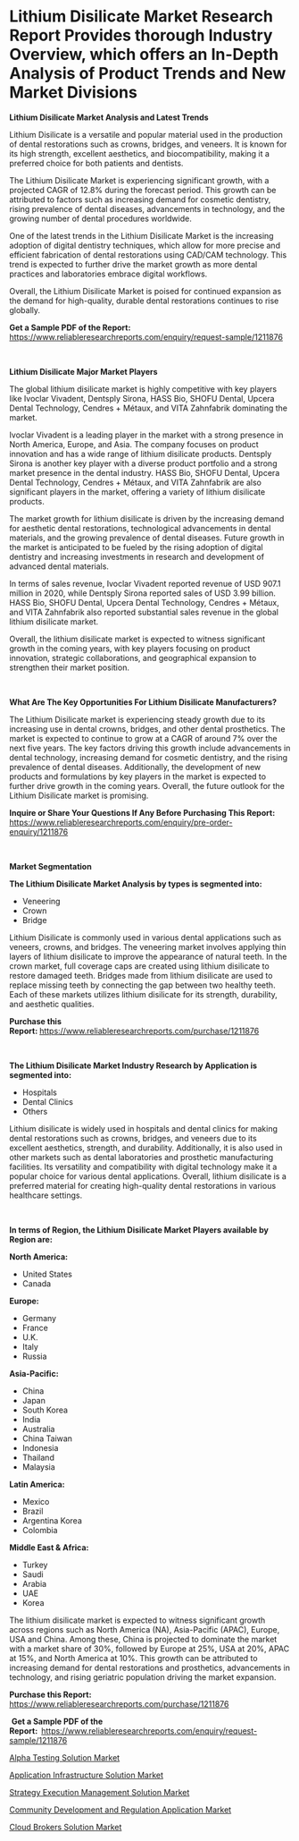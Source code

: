 <p><h1>Lithium Disilicate Market Research Report Provides thorough Industry Overview, which offers an In-Depth Analysis of Product Trends and New Market Divisions</h1></p><p><strong>Lithium Disilicate Market Analysis and Latest Trends</strong></p>
<p><p>Lithium Disilicate is a versatile and popular material used in the production of dental restorations such as crowns, bridges, and veneers. It is known for its high strength, excellent aesthetics, and biocompatibility, making it a preferred choice for both patients and dentists.</p><p>The Lithium Disilicate Market is experiencing significant growth, with a projected CAGR of 12.8% during the forecast period. This growth can be attributed to factors such as increasing demand for cosmetic dentistry, rising prevalence of dental diseases, advancements in technology, and the growing number of dental procedures worldwide.</p><p>One of the latest trends in the Lithium Disilicate Market is the increasing adoption of digital dentistry techniques, which allow for more precise and efficient fabrication of dental restorations using CAD/CAM technology. This trend is expected to further drive the market growth as more dental practices and laboratories embrace digital workflows.</p><p>Overall, the Lithium Disilicate Market is poised for continued expansion as the demand for high-quality, durable dental restorations continues to rise globally.</p></p>
<p><strong>Get a Sample PDF of the Report:&nbsp;</strong> <a href="https://www.reliableresearchreports.com/enquiry/request-sample/1211876">https://www.reliableresearchreports.com/enquiry/request-sample/1211876</a></p>
<p>&nbsp;</p>
<p><strong>Lithium Disilicate Major Market Players</strong></p>
<p><p>The global lithium disilicate market is highly competitive with key players like Ivoclar Vivadent, Dentsply Sirona, HASS Bio, SHOFU Dental, Upcera Dental Technology, Cendres + Métaux, and VITA Zahnfabrik dominating the market.</p><p>Ivoclar Vivadent is a leading player in the market with a strong presence in North America, Europe, and Asia. The company focuses on product innovation and has a wide range of lithium disilicate products. Dentsply Sirona is another key player with a diverse product portfolio and a strong market presence in the dental industry. HASS Bio, SHOFU Dental, Upcera Dental Technology, Cendres + Métaux, and VITA Zahnfabrik are also significant players in the market, offering a variety of lithium disilicate products.</p><p>The market growth for lithium disilicate is driven by the increasing demand for aesthetic dental restorations, technological advancements in dental materials, and the growing prevalence of dental diseases. Future growth in the market is anticipated to be fueled by the rising adoption of digital dentistry and increasing investments in research and development of advanced dental materials.</p><p>In terms of sales revenue, Ivoclar Vivadent reported revenue of USD 907.1 million in 2020, while Dentsply Sirona reported sales of USD 3.99 billion. HASS Bio, SHOFU Dental, Upcera Dental Technology, Cendres + Métaux, and VITA Zahnfabrik also reported substantial sales revenue in the global lithium disilicate market.</p><p>Overall, the lithium disilicate market is expected to witness significant growth in the coming years, with key players focusing on product innovation, strategic collaborations, and geographical expansion to strengthen their market position.</p></p>
<p>&nbsp;</p>
<p><strong>What Are The Key Opportunities For Lithium Disilicate Manufacturers?</strong></p>
<p><p>The Lithium Disilicate market is experiencing steady growth due to its increasing use in dental crowns, bridges, and other dental prosthetics. The market is expected to continue to grow at a CAGR of around 7% over the next five years. The key factors driving this growth include advancements in dental technology, increasing demand for cosmetic dentistry, and the rising prevalence of dental diseases. Additionally, the development of new products and formulations by key players in the market is expected to further drive growth in the coming years. Overall, the future outlook for the Lithium Disilicate market is promising.</p></p>
<p><strong>Inquire or Share Your Questions If Any Before Purchasing This Report:</strong> <a href="https://www.reliableresearchreports.com/enquiry/pre-order-enquiry/1211876">https://www.reliableresearchreports.com/enquiry/pre-order-enquiry/1211876</a></p>
<p>&nbsp;</p>
<p><strong>Market Segmentation</strong></p>
<p><strong>The Lithium Disilicate Market Analysis by types is segmented into:</strong></p>
<p><ul><li>Veneering</li><li>Crown</li><li>Bridge</li></ul></p>
<p><p>Lithium Disilicate is commonly used in various dental applications such as veneers, crowns, and bridges. The veneering market involves applying thin layers of lithium disilicate to improve the appearance of natural teeth. In the crown market, full coverage caps are created using lithium disilicate to restore damaged teeth. Bridges made from lithium disilicate are used to replace missing teeth by connecting the gap between two healthy teeth. Each of these markets utilizes lithium disilicate for its strength, durability, and aesthetic qualities.</p></p>
<p><strong>Purchase this Report:&nbsp;</strong><a href="https://www.reliableresearchreports.com/purchase/1211876">https://www.reliableresearchreports.com/purchase/1211876</a></p>
<p>&nbsp;</p>
<p><strong>The Lithium Disilicate Market Industry Research by Application is segmented into:</strong></p>
<p><ul><li>Hospitals</li><li>Dental Clinics</li><li>Others</li></ul></p>
<p><p>Lithium disilicate is widely used in hospitals and dental clinics for making dental restorations such as crowns, bridges, and veneers due to its excellent aesthetics, strength, and durability. Additionally, it is also used in other markets such as dental laboratories and prosthetic manufacturing facilities. Its versatility and compatibility with digital technology make it a popular choice for various dental applications. Overall, lithium disilicate is a preferred material for creating high-quality dental restorations in various healthcare settings.</p></p>
<p>&nbsp;</p>
<p><strong>In terms of Region, the Lithium Disilicate Market Players available by Region are:</strong></p>
<p>
    <p> <strong> North America: </strong>
        <ul>
            <li>United States</li>
            <li>Canada</li>
        </ul>
        </p> 
    <p> <strong> Europe: </strong>
        <ul>
            <li>Germany</li>
            <li>France</li>
            <li>U.K.</li>
            <li>Italy</li>
            <li>Russia</li>
        </ul>
        </p> 
    <p> <strong> Asia-Pacific: </strong>
        <ul>
            <li>China</li>
            <li>Japan</li>
            <li>South Korea</li>
            <li>India</li>
            <li>Australia</li>
            <li>China Taiwan</li>
            <li>Indonesia</li>
            <li>Thailand</li>
            <li>Malaysia</li>
        </ul>
        </p> 
    <p> <strong> Latin America: </strong>
        <ul>
            <li>Mexico</li>
            <li>Brazil</li>
            <li>Argentina Korea</li>
            <li>Colombia</li>
        </ul>
        </p> 
    <p> <strong> Middle East & Africa: </strong>
        <ul>
            <li>Turkey</li>
            <li>Saudi</li>
            <li>Arabia</li>
            <li>UAE</li>
            <li>Korea</li>
        </ul>
    </p>
    </p>
<p><p>The lithium disilicate market is expected to witness significant growth across regions such as North America (NA), Asia-Pacific (APAC), Europe, USA and China. Among these, China is projected to dominate the market with a market share of 30%, followed by Europe at 25%, USA at 20%, APAC at 15%, and North America at 10%. This growth can be attributed to increasing demand for dental restorations and prosthetics, advancements in technology, and rising geriatric population driving the market expansion.</p></p>
<p><strong>Purchase this Report: </strong><a href="https://www.reliableresearchreports.com/purchase/1211876">https://www.reliableresearchreports.com/purchase/1211876</a></p>
<p>&nbsp;<strong>Get a Sample PDF of the Report:&nbsp;&nbsp;</strong><a href="https://www.reliableresearchreports.com/enquiry/request-sample/1211876">https://www.reliableresearchreports.com/enquiry/request-sample/1211876</a></p>
<p><strong></strong></p>
<p><p><a href="https://medium.com/@sydniledner/alpha-testing-solution-market-analysis-and-sze-forecasted-for-period-from-2024-to-2031-f23c4a1eab4f">Alpha Testing Solution Market</a></p><p><a href="https://medium.com/@sydniledner/application-infrastructure-solution-market-competitive-analysis-market-trends-and-forecast-to-d44d0cdcae6e">Application Infrastructure Solution Market</a></p><p><a href="https://medium.com/@marcosratke/strategy-execution-management-solution-market-report-reveals-the-latest-trends-and-growth-0b80feab4d8a">Strategy Execution Management Solution Market</a></p><p><a href="https://medium.com/@sydniledner/community-development-and-regulation-application-market-size-market-outlook-and-market-forecast-7408598a94de">Community Development and Regulation Application Market</a></p><p><a href="https://medium.com/@sydniledner/cloud-brokers-solution-market-the-key-to-successful-business-strategy-forecast-till-2031-4738895811c3">Cloud Brokers Solution Market</a></p></p>